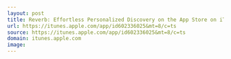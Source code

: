 ```yaml
---
layout: post
title: Reverb: Effortless Personalized Discovery on the App Store on iTunes
url: https://itunes.apple.com/app/id602336025&mt=8/c=ts
source: https://itunes.apple.com/app/id602336025&mt=8/c=ts
domain: itunes.apple.com
image: 
---
```



